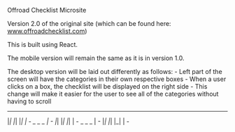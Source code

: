 Offroad Checklist Microsite

Version 2.0 of the original site (which can be found here: www.offroadchecklist.com)

This is built using React. 

The mobile version will remain the same as it is in version 1.0.

The desktop version will be laid out differently as follows:
    - Left part of the screen will have the categories in their own respective boxes
    - When a user clicks on a box, the checklist will be displayed on the right side
    - This change will make it easier for the user to see all of the categories without having to scroll

 _   _   _
|_| |_| |_|  |  -
 _   _   _   |  -
|_| |_| |_|  |  -
 _   _   _   |  -
|_| |_| |_|  |  -